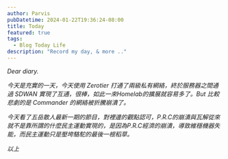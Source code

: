 ```yaml
---
author: Parvis
pubDatetime: 2024-01-22T19:36:24-08:00
title: Today
featured: true
tags:
  - Blog Today Life
description: "Record my day, & more .."
---
```


_Dear diary._    

_今天是充實的一天，今天使用 Zerotier 打通了兩級私有網絡，終於服務器之間通過 SDWAN 實現了互通，很棒，如此一來Homelab的擴展就容易多了。But 比較悲劇的是 Commander 的網絡被折騰崩潰了。_    

_今天看了五岳散人最新一期的節目，對裡邊的觀點認可，P.R.C的崩潰與瓦解從來就不是靠所謂的什麼民主運動實現的，是因為P.R.C經濟的崩潰，導致維穩機器失能，而民主運動只是壓垮駱駝的最後一根稻草。_    

_以上_     